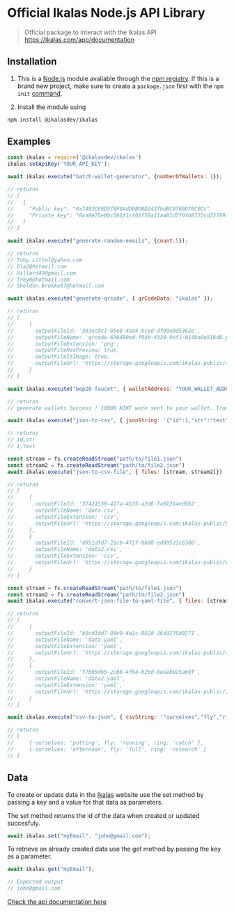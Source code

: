 # Official Ikalas Node.js API Library

> Official package to interact with the Ikalas API https://ikalas.com/app/documentation
## Installation

1. This is a [Node.js](https://nodejs.org/en/) module available through the
[npm registry](https://www.npmjs.com/).
If this is a brand new project, make sure to create a `package.json` first with
the ``npm init``  [command](https://docs.npmjs.com/creating-a-package-json-file).

2. Install the module using
```bash
npm install @ikalasdev/ikalas
```

## Examples

```js
const ikalas = require('@ikalasdev/ikalas')
ikalas.setApiKey('YOUR_API_KEY');

await ikalas.execute("batch-wallet-generator", {numberOfWallets: 1});

// returns
// [
//   {
//     "Public key": "0x7493C69D5f8F04dD0BD8D243fbdBC9769D70C0Cc"
//     "Private key": "0xa8e25e8bc566f1cf01f59a11aa01d7f0f68722cd72789ac0f60a8aae0f7cdb2d"
//   }
// ]
```
```js
await ikalas.execute("generate-random-emails", {count:5});

// returns
// Toby.Littel@yahoo.com
// Ola2@hotmail.com
// Hillard49@gmail.com
// Trey0@hotmail.com
// Sheldon.Brekke57@hotmail.com
```
```js
await ikalas.execute("generate-qrcode", { qrCodeData: "ikalas" });

// returns
// [
//     {
//       outputFileId: '393ec9c1-05e8-4aa4-bced-df09a9d5362e',
//       outputFileName: 'qrcode-636480ed-f04b-4330-9ef1-b14ba0e516d8.png',
//       outputFileExtension: 'png',
//       outputFileHasPreview: true,
//       outputFileIsImage: true,
//       outputFileUrl: 'https://storage.googleapis.com/ikalas-public/aa26a3f4-b529-4a8e-88d4-50d848e15f23.png'
//     }
// ]
```
```js
await ikalas.execute("bep20-faucet", { walletAddress: "YOUR_WALLET_ADDRESS"});

// returns
// generate wallets Success ! 10000 KIKF were sent to your wallet. Transaction hash: 0x1a88880cfe8357509565094c55f0ad65ff1c9b49b84dc6a58b85d4f7f0ec398b
```
```js
await ikalas.execute("json-to-csv", { jsonString: '{"id":1,"str":"test"}'});

// returns
// id,str
// 1,test
```
```js
const stream = fs.createReadStream("path/to/file1.json")
const stream2 = fs.createReadStream("path/to/file2.json")
await ikalas.execute("json-to-csv-file", { files: [stream, stream2]})

// returns
// [
//     {
//       outputFileId: '37421539-41fa-4b35-a2d6-fa012b4ed562',
//       outputFileName: 'data.csv',
//       outputFileExtension: 'csv',
//       outputFileUrl: 'https://storage.googleapis.com/ikalas-public/9ce74909-d00f-4c5f-80b1-ae87d02bf505.csv'
//     },
//     {
//       outputFileId: 'd051dfd7-21cb-4f1f-b688-ed09521c6386',
//       outputFileName: 'data2.csv',
//       outputFileExtension: 'csv',
//       outputFileUrl: 'https://storage.googleapis.com/ikalas-public/6c8b97b3-bb57-4b28-a7ba-383e7ab0ddc2.csv'
//     }
// ]
```
```js
const stream = fs.createReadStream("path/to/file1.json")
const stream2 = fs.createReadStream("path/to/file2.json")
await ikalas.execute("convert-json-file-to-yaml-file", { files: [stream, stream2]})

// returns
// [
//     {
//       outputFileId: 'b0cd1dd7-04e9-4a1c-882d-36d3270b9271',
//       outputFileName: 'data.yaml',
//       outputFileExtension: 'yaml',
//       outputFileUrl: 'https://storage.googleapis.com/ikalas-public/ade94b28-7d45-4654-be46-99de00ffed71.yaml'
//     },
//     {
//       outputFileId: 'f7b05d65-2cb6-4f64-b25d-0ea1b025a69f',
//       outputFileName: 'data2.yaml',
//       outputFileExtension: 'yaml',
//       outputFileUrl: 'https://storage.googleapis.com/ikalas-public/20ae14d7-f2cf-48fe-bda9-7896bbf7a17e.yaml'
//     }
// ]
```
```js
await ikalas.execute("csv-to-json", { csvString: '"ourselves","fly","ring"\n"putting","running","catch"\n"afternoon","full","research"\n' });

// returns
// [
//     { ourselves: 'putting', fly: 'running', ring: 'catch' },
//     { ourselves: 'afternoon', fly: 'full', ring: 'research' }
// ]
```

## Data

To create or update data in the [Ikalas](https://ikalas.com/app) website use the set method by passing a key and a value for that data as parameters.

The set method returns the id of the data when created or updated succesfuly.

```js
await ikalas.set("myEmail", "john@gmail.com"); 
```

To retrieve an already created data use the get method by passing the key as a parameter.

```js
await ikalas.get("myEmail");

// Expected output
// john@gmail.com
```

[Check the api documentation here](https://ikalas.com/app/documentation)
